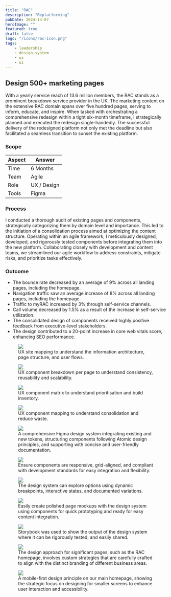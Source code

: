 ```yaml
---
title: "RAC"
description: "Replatforming"
pubDate: 2024-14-07
heroImage: ""
featured: true
draft: false
logo: "/icons/rac-icon.png"
tags:
    - leadership
    - design-system
    - ux
    - ui
---
```


## Design 500+ marketing pages

With a yearly service reach of 13.6 million members, the RAC stands as a prominent breakdown service provider in the UK. The marketing content on the extensive RAC domain spans over five hundred pages, serving to inform, educate, and inspire. When tasked with orchestrating a comprehensive redesign within a tight six-month timeframe, I strategically planned and executed the redesign single-handedly. The successful delivery of the redesigned platform not only met the deadline but also facilitated a seamless transition to sunset the existing platform.

### Scope

| Aspect | Answer      |
| ------ | ----------- |
| Time   | 6 Months    |
| Team   | Agile       |
| Role   | UX / Design |
| Tools  | Figma       |

### Process

I conducted a thorough audit of existing pages and components, strategically categorizing them by domain level and importance. This led to the initiation of a consolidation process aimed at optimizing the content structure. Operating within an agile framework, I meticulously designed, developed, and rigorously tested components before integrating them into the new platform. Collaborating closely with development and content teams, we streamlined our agile workflow to address constraints, mitigate risks, and prioritize tasks effectively.

### Outcome

-   The bounce rate decreased by an average of 9% across all landing pages, including the homepage.
-   Navigation traffic saw an average increase of 8% across all landing pages, including the homepage.
-   Traffic to myRAC increased by 3% through self-service channels.
-   Call volume decreased by 1.5% as a result of the increase in self-service utilization.
-   The consolidated design of components received highly positive feedback from executive-level stakeholders.
-   The design contributed to a 20-point increase in core web vitals score, enhancing SEO performance.

<figure>
  <Image
    src="/images/rac-replatform/nav-mapping.png"
    class="rounded-md"
  />
  <figcaption>UX site mapping to understand the information architecture, page structure, and user flows.</figcaption>
</figure>

<figure>
  <Image
    src="/images/rac-replatform/component-audit.png"
    class="rounded-md"
  />
  <figcaption>UX component breakdown per page to understand consistency, reusability and scalability.</figcaption>
</figure>

<figure>
  <Image
    src="/images/rac-replatform/naming-audit.png"
    class="rounded-md"
  />
  <figcaption>UX component matrix to understand prioritisation and build inventory.</figcaption>
</figure>

<figure>
  <Image
    src="/images/rac-replatform/rename-audit.png"
    class="rounded-md"
  />
  <figcaption>UX component mapping to understand consolidation and reduce waste.</figcaption>
</figure>

<figure>
  <Image
    src="/images/rac-replatform/library-basics.png"
    class="rounded-md"
  />
  <figcaption>A comprehensive Figma design system integrating existing and new tokens, structuring components following Atomic design principles, and supporting with concise and user-friendly documentation.</figcaption>
</figure>

<figure>
  <Image
    src="/images/rac-replatform/library-setup.png"
    class="rounded-md"
  />
  <figcaption>Ensure components are responsive, grid-aligned, and compliant with development standards for easy integration and flexibility.</figcaption>
</figure>

<figure>
  <Image
    src="/images/rac-replatform/library-organisms.png"
    class="rounded-md"
  />
  <figcaption>The design system can explore options using dynamic breakpoints, interactive states, and documented variations.</figcaption>
</figure>

<figure>
  <Image
    src="/images/rac-replatform/mock-pages.png"
    class="rounded-md"
  />
  <figcaption>Easily create polished page mockups with the design system using components for quick prototyping and ready for easy content integration.</figcaption>
</figure>

<figure>
  <Image
    src="/images/rac-replatform/storybook.png"
    class="rounded-md"
  />
  <figcaption>Storybook was used to show the output of the design system  where it can be rigorously tested, and easily shared.</figcaption>
</figure>

<figure>
  <Image
    src="/images/rac-replatform/homepage-full.png"
    class="rounded-md"
  />
  <figcaption>The design approach for significant pages, such as the RAC homepage, involves custom strategies that are carefully crafted to align with the distinct branding of different business areas.</figcaption>
</figure>

<figure>
  <Image
    src="/images/rac-replatform/homepage-mobile.png"
    class="rounded-md"
  />
  <figcaption>A mobile-first design principle on our main homepage, showing the strategic focus on designing for smaller screens to enhance user interaction and accessibility.</figcaption>
</figure>
